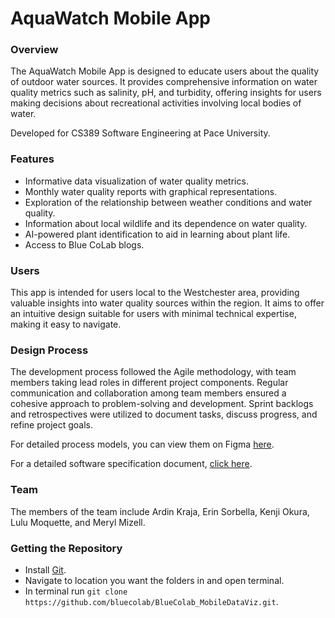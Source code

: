 # AquaWatch Mobile App
### Overview
The AquaWatch Mobile App is designed to educate users about the quality of outdoor water sources. It provides comprehensive information on water quality metrics such as salinity, pH, and turbidity, offering insights for users making decisions about recreational activities involving local bodies of water.

Developed for CS389 Software Engineering at Pace University.

### Features
- Informative data visualization of water quality metrics.
- Monthly water quality reports with graphical representations.
- Exploration of the relationship between weather conditions and water quality.
- Information about local wildlife and its dependence on water quality.
- AI-powered plant identification to aid in learning about plant life.
- Access to Blue CoLab blogs.

### Users
This app is intended for users local to the Westchester area, providing valuable insights into water quality sources within the region. It aims to offer an intuitive design suitable for users with minimal technical expertise, making it easy to navigate.

### Design Process
The development process followed the Agile methodology, with team members taking lead roles in different project components. Regular communication and collaboration among team members ensured a cohesive approach to problem-solving and development. Sprint backlogs and retrospectives were utilized to document tasks, discuss progress, and refine project goals.

For detailed process models, you can view them on Figma [here](https://www.figma.com/file/uJjPdsJa7TlWOKbDHLzF6J/Aqua-Watch-Mobile-Process-Models?type=whiteboard&node-id=603%3A139&t=85cESlU5WJ58xvd3-1).

For a detailed software specification document, [click here](https://docs.google.com/document/d/1jLOfLNpO9n5WtAkfG0nEC0G0osjd11xt/edit?usp=sharing&ouid=111444997732881039746&rtpof=true&sd=true).

### Team
The members of the team include Ardin Kraja, Erin Sorbella, Kenji Okura, Lulu Moquette, and Meryl Mizell.

### Getting the Repository
- Install [Git](https://git-scm.com/).
- Navigate to location you want the folders in and open terminal.
- In terminal run `git clone https://github.com/bluecolab/BlueColab_MobileDataViz.git`.
